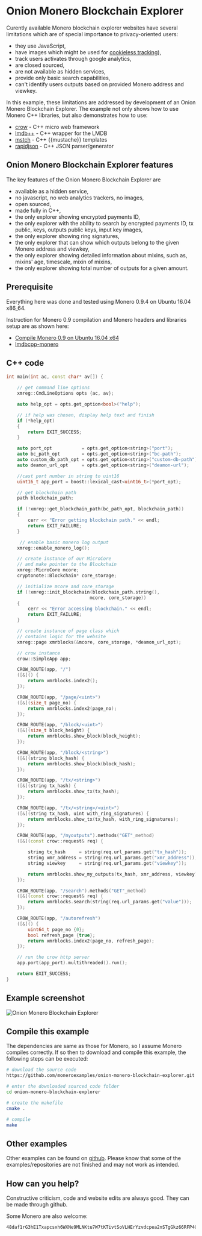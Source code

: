 # Onion Monero Blockchain Explorer

Curently available Monero blockchain explorer websites have several limitations which are of special importance to privacy-oriented users:

 - they use JavaScript,
 - have images which might be used for [cookieless tracking](http://lucb1e.com/rp/cookielesscookies/)),
 - track users activates through google analytics,
 - are closed sourced,
 - are not available as hidden services,
 - provide only basic search capabilities,
 - can't identify users outputs based on provided Monero address and viewkey.


In this example, these limitations are addressed by development of
an Onion Monero Blockchain Explorer. The example not only shows how to use Monero C++ libraries, but also demonstrates how to use:

 - [crow](https://github.com/ipkn/crow) - C++ micro web framework
 - [lmdb++](https://github.com/bendiken/lmdbxx) - C++ wrapper for the LMDB
 - [mstch](https://github.com/no1msd/mstch) - C++ {{mustache}} templates
 - [rapidjson](https://github.com/miloyip/rapidjson) - C++ JSON parser/generator


## Onion Monero Blockchain Explorer features

The key features of the Onion Monero Blockchain Explorer are

 - available as a hidden service,
 - no javascript, no web analytics trackers, no images,
 - open sourced,
 - made fully in C++,
 - the only explorer showing encrypted payments ID,
 - the only explorer with the ability to search by encrypted payments ID, tx public,
 keys, outputs public keys, input key images,
 - the only explorer showing ring signatures,
 - the only explorer that can show which outputs belong to the given Monero address and viewkey,
 - the only explorer showing detailed information about mixins, such as, mixins'
 age, timescale, mixin of mixins,
 - the only explorer showing total number of outputs for a given amount.

## Prerequisite

Everything here was done and tested using Monero 0.9.4 on Ubuntu 16.04 x86_64.

Instruction for Monero 0.9 compilation and Monero headers and libraries setup are
as shown here:
 - [Compile Monero 0.9 on Ubuntu 16.04 x64](https://github.com/moneroexamples/compile-monero-09-on-ubuntu-16-04)
 - [lmdbcpp-monero](https://github.com/moneroexamples/lmdbcpp-monero.git)

## C++ code

```c++
int main(int ac, const char* av[]) {

    // get command line options
    xmreg::CmdLineOptions opts {ac, av};

    auto help_opt = opts.get_option<bool>("help");

    // if help was chosen, display help text and finish
    if (*help_opt)
    {
        return EXIT_SUCCESS;
    }

    auto port_opt           = opts.get_option<string>("port");
    auto bc_path_opt        = opts.get_option<string>("bc-path");
    auto custom_db_path_opt = opts.get_option<string>("custom-db-path");
    auto deamon_url_opt     = opts.get_option<string>("deamon-url");

    //cast port number in string to uint16
    uint16_t app_port = boost::lexical_cast<uint16_t>(*port_opt);

    // get blockchain path
    path blockchain_path;

    if (!xmreg::get_blockchain_path(bc_path_opt, blockchain_path))
    {
        cerr << "Error getting blockchain path." << endl;
        return EXIT_FAILURE;
    }

     // enable basic monero log output
    xmreg::enable_monero_log();

    // create instance of our MicroCore
    // and make pointer to the Blockchain
    xmreg::MicroCore mcore;
    cryptonote::Blockchain* core_storage;

    // initialize mcore and core_storage
    if (!xmreg::init_blockchain(blockchain_path.string(),
                               mcore, core_storage))
    {
        cerr << "Error accessing blockchain." << endl;
        return EXIT_FAILURE;
    }

    // create instance of page class which
    // contains logic for the website
    xmreg::page xmrblocks(&mcore, core_storage, *deamon_url_opt);

    // crow instance
    crow::SimpleApp app;

    CROW_ROUTE(app, "/")
    ([&]() {
        return xmrblocks.index2();
    });

    CROW_ROUTE(app, "/page/<uint>")
    ([&](size_t page_no) {
        return xmrblocks.index2(page_no);
    });

    CROW_ROUTE(app, "/block/<uint>")
    ([&](size_t block_height) {
        return xmrblocks.show_block(block_height);
    });

    CROW_ROUTE(app, "/block/<string>")
    ([&](string block_hash) {
        return xmrblocks.show_block(block_hash);
    });

    CROW_ROUTE(app, "/tx/<string>")
    ([&](string tx_hash) {
        return xmrblocks.show_tx(tx_hash);
    });

    CROW_ROUTE(app, "/tx/<string>/<uint>")
    ([&](string tx_hash, uint with_ring_signatures) {
        return xmrblocks.show_tx(tx_hash, with_ring_signatures);
    });

    CROW_ROUTE(app, "/myoutputs").methods("GET"_method)
    ([&](const crow::request& req) {

        string tx_hash     = string(req.url_params.get("tx_hash"));
        string xmr_address = string(req.url_params.get("xmr_address"));
        string viewkey     = string(req.url_params.get("viewkey"));

        return xmrblocks.show_my_outputs(tx_hash, xmr_address, viewkey);
    });

    CROW_ROUTE(app, "/search").methods("GET"_method)
    ([&](const crow::request& req) {
        return xmrblocks.search(string(req.url_params.get("value")));
    });

    CROW_ROUTE(app, "/autorefresh")
    ([&]() {
        uint64_t page_no {0};
        bool refresh_page {true};
        return xmrblocks.index2(page_no, refresh_page);
    });

    // run the crow http server
    app.port(app_port).multithreaded().run();

    return EXIT_SUCCESS;
}
```



## Example screenshot

![Onion Monero Blockchain Explorer](https://raw.githubusercontent.com/moneroexamples/onion-monero-blockchain-explorer/master/screenshot/screenshot.jpg)


## Compile this example
The dependencies are same as those for Monero, so I assume Monero compiles
correctly. If so then to download and compile this example, the following
steps can be executed:

```bash
# download the source code
https://github.com/moneroexamples/onion-monero-blockchain-explorer.git

# enter the downloaded sourced code folder
cd onion-monero-blockchain-explorer

# create the makefile
cmake .

# compile
make
```


## Other examples
Other examples can be found on  [github](https://github.com/moneroexamples?tab=repositories).
Please know that some of the examples/repositories are not
finished and may not work as intended.

## How can you help?

Constructive criticism, code and website edits are always good. They can be made through github.

Some Monero are also welcome:
```
48daf1rG3hE1Txapcsxh6WXNe9MLNKtu7W7tKTivtSoVLHErYzvdcpea2nSTgGkz66RFP4GKVAsTV14v6G3oddBTHfxP6tU
```
